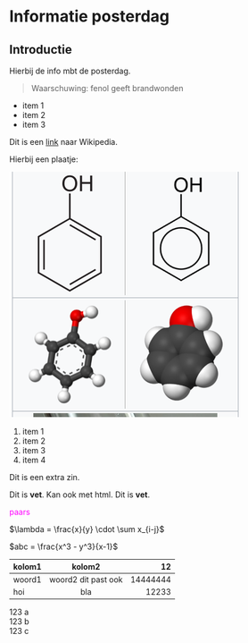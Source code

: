# Informatie posterdag

## Introductie

Hierbij de info mbt de posterdag.

>Waarschuwing: fenol geeft brandwonden

- item 1
- item 2
- item 3

Dit is een [link](https://en.wikipedia.org/wiki/Phenol) naar Wikipedia.

Hierbij een plaatje:

![fenol](pics/fig1.png)

1. item 1
2. item 2
3. item 3
4. item 4


Dit is een extra zin.


Dit is **vet**.
Kan ook met html. Dit is <b>vet</b>.

<FONT COLOR="#FF00FF" >paars</FONT>


$\lambda = \frac{x}{y} \cdot \sum x_{i-j}$


$abc = \frac{x^3 - y^3}{x-1}$


|kolom1|kolom2             | 12|
|------|:-----------------:|----:|
|woord1|woord2 dit past ook|14444444|
|hoi|bla|12233|

123 a  
123 b  
123 c  

<script type="text/x-mathjax-config">
  MathJax.Hub.Config({
    tex2jax: {
      inlineMath: [ ['$','$'], ["\\(","\\)"] ],
      processEscapes: true
    }
  });
</script>
    
<script type="text/javascript"
        src="https://cdn.mathjax.org/mathjax/latest/MathJax.js?config=TeX-AMS-MML_HTMLorMML">
</script>
